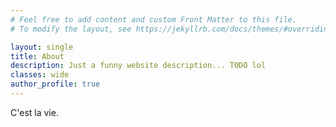 ```yaml
---
# Feel free to add content and custom Front Matter to this file.
# To modify the layout, see https://jekyllrb.com/docs/themes/#overriding-theme-defaults

layout: single
title: About
description: Just a funny website description... TODO lol
classes: wide
author_profile: true
---
```


C'est la vie.